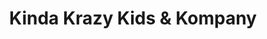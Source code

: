 ---
title: "Kinda Krazy Kids & Kompany"
url: /austin/kinda-krazy-kids-und-kompany/
shop: Kleidung
---